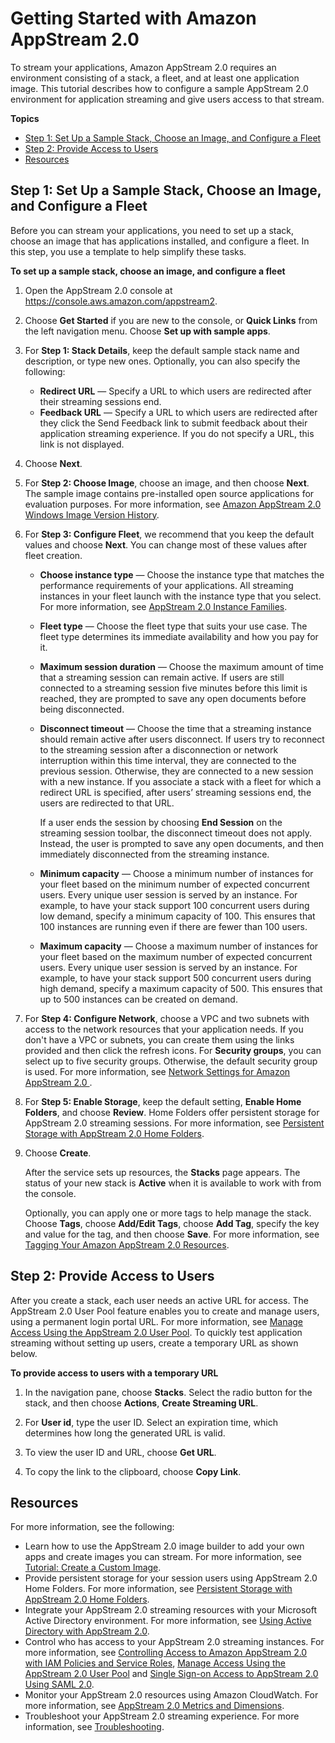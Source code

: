 # Getting Started with Amazon AppStream 2\.0<a name="getting-started"></a>

To stream your applications, Amazon AppStream 2\.0 requires an environment consisting of a stack, a fleet, and at least one application image\. This tutorial describes how to configure a sample AppStream 2\.0 environment for application streaming and give users access to that stream\.

**Topics**
+ [Step 1: Set Up a Sample Stack, Choose an Image, and Configure a Fleet](#getting-started-stack)
+ [Step 2: Provide Access to Users](#getting-started-access)
+ [Resources](#getting-started-next)

## Step 1: Set Up a Sample Stack, Choose an Image, and Configure a Fleet<a name="getting-started-stack"></a>

Before you can stream your applications, you need to set up a stack, choose an image that has applications installed, and configure a fleet\. In this step, you use a template to help simplify these tasks\.

**To set up a sample stack, choose an image, and configure a fleet**

1. Open the AppStream 2\.0 console at [https://console\.aws\.amazon\.com/appstream2](https://console.aws.amazon.com/appstream2)\.

1. Choose **Get Started** if you are new to the console, or **Quick Links** from the left navigation menu\. Choose **Set up with sample apps**\.

1. For **Step 1: Stack Details**, keep the default sample stack name and description, or type new ones\. Optionally, you can also specify the following: 
   + **Redirect URL** — Specify a URL to which users are redirected after their streaming sessions end\.
   + **Feedback URL** — Specify a URL to which users are redirected after they click the Send Feedback link to submit feedback about their application streaming experience\. If you do not specify a URL, this link is not displayed\.

1.  Choose **Next**\.

1. For **Step 2: Choose Image**, choose an image, and then choose **Next**\. The sample image contains pre\-installed open source applications for evaluation purposes\. For more information, see [Amazon AppStream 2\.0 Windows Image Version History](base-image-version-history.md)\.

1. For **Step 3: Configure Fleet**, we recommend that you keep the default values and choose **Next**\. You can change most of these values after fleet creation\.
   + **Choose instance type** — Choose the instance type that matches the performance requirements of your applications\. All streaming instances in your fleet launch with the instance type that you select\. For more information, see [AppStream 2\.0 Instance Families](instance-types.md)\.
   + **Fleet type** — Choose the fleet type that suits your use case\. The fleet type determines its immediate availability and how you pay for it\.
   + **Maximum session duration** — Choose the maximum amount of time that a streaming session can remain active\. If users are still connected to a streaming session five minutes before this limit is reached, they are prompted to save any open documents before being disconnected\.
   + **Disconnect timeout** — Choose the time that a streaming instance should remain active after users disconnect\. If users try to reconnect to the streaming session after a disconnection or network interruption within this time interval, they are connected to the previous session\. Otherwise, they are connected to a new session with a new instance\. If you associate a stack with a fleet for which a redirect URL is specified, after users’ streaming sessions end, the users are redirected to that URL\.

     If a user ends the session by choosing **End Session** on the streaming session toolbar, the disconnect timeout does not apply\. Instead, the user is prompted to save any open documents, and then immediately disconnected from the streaming instance\. 
   + **Minimum capacity** — Choose a minimum number of instances for your fleet based on the minimum number of expected concurrent users\. Every unique user session is served by an instance\. For example, to have your stack support 100 concurrent users during low demand, specify a minimum capacity of 100\. This ensures that 100 instances are running even if there are fewer than 100 users\.
   + **Maximum capacity** — Choose a maximum number of instances for your fleet based on the maximum number of expected concurrent users\. Every unique user session is served by an instance\. For example, to have your stack support 500 concurrent users during high demand, specify a maximum capacity of 500\. This ensures that up to 500 instances can be created on demand\.

1. For **Step 4: Configure Network**, choose a VPC and two subnets with access to the network resources that your application needs\. If you don't have a VPC or subnets, you can create them using the links provided and then click the refresh icons\. For **Security groups**, you can select up to five security groups\. Otherwise, the default security group is used\. For more information, see [Network Settings for Amazon AppStream 2\.0 ](managing-network.md)\.

1. For **Step 5: Enable Storage**, keep the default setting, **Enable Home Folders**, and choose **Review**\. Home Folders offer persistent storage for AppStream 2\.0 streaming sessions\. For more information, see [Persistent Storage with AppStream 2\.0 Home Folders](home-folders.md)\.

1. Choose **Create**\.

   After the service sets up resources, the **Stacks** page appears\. The status of your new stack is **Active** when it is available to work with from the console\.

   Optionally, you can apply one or more tags to help manage the stack\. Choose **Tags**, choose **Add/Edit Tags**, choose **Add Tag**, specify the key and value for the tag, and then choose **Save**\. For more information, see [Tagging Your Amazon AppStream 2\.0 Resources](tagging-basic.md)\.

## Step 2: Provide Access to Users<a name="getting-started-access"></a>

After you create a stack, each user needs an active URL for access\. The AppStream 2\.0 User Pool feature enables you to create and manage users, using a permanent login portal URL\. For more information, see [Manage Access Using the AppStream 2\.0 User Pool](user-pool.md)\. To quickly test application streaming without setting up users, create a temporary URL as shown below\.

**To provide access to users with a temporary URL**

1. In the navigation pane, choose **Stacks**\. Select the radio button for the stack, and then choose **Actions**, **Create Streaming URL**\.

1. For **User id**, type the user ID\. Select an expiration time, which determines how long the generated URL is valid\.

1. To view the user ID and URL, choose **Get URL**\.

1. To copy the link to the clipboard, choose **Copy Link**\. 

## Resources<a name="getting-started-next"></a>

For more information, see the following:
+ Learn how to use the AppStream 2\.0 image builder to add your own apps and create images you can stream\. For more information, see [Tutorial: Create a Custom Image](tutorial-image-builder.md)\.
+ Provide persistent storage for your session users using AppStream 2\.0 Home Folders\. For more information, see [Persistent Storage with AppStream 2\.0 Home Folders](home-folders.md)\.
+ Integrate your AppStream 2\.0 streaming resources with your Microsoft Active Directory environment\. For more information, see [Using Active Directory with AppStream 2\.0](active-directory.md)\.
+ Control who has access to your AppStream 2\.0 streaming instances\. For more information, see [Controlling Access to Amazon AppStream 2\.0 with IAM Policies and Service Roles](controlling-access.md), [Manage Access Using the AppStream 2\.0 User Pool](user-pool.md) and [Single Sign\-on Access to AppStream 2\.0 Using SAML 2\.0](external-identity-providers.md)\.
+ Monitor your AppStream 2\.0 resources using Amazon CloudWatch\. For more information, see [AppStream 2\.0 Metrics and Dimensions](monitoring.md#monitoring-with-cloudwatch)\.
+ Troubleshoot your AppStream 2\.0 streaming experience\. For more information, see [Troubleshooting](troubleshooting.md)\.